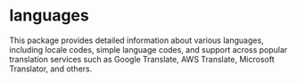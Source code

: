 # languages
This package provides detailed information about various languages, including locale codes, simple language codes, and support across popular translation services such as Google Translate, AWS Translate, Microsoft Translator, and others.
